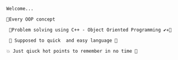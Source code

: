     Welcome...
    
    🎈Every OOP concept
 
     💯Problem solving using C++ - Object Oriented Programming ✔✈🙂
    
     🍊 Supposed to quick  and easy language 🥭

    💥 Just qiuck hot points to remember in no time 🥇 

    